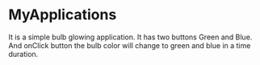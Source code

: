 # MyApplications
It is a simple bulb glowing application.
It has two buttons Green and Blue. 
And onClick button the bulb color will change to green and blue in a time duration.
